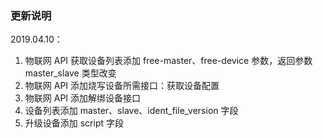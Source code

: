### 更新说明

2019.04.10：

1. 物联网 API 获取设备列表添加 free-master、free-device 参数，返回参数 master_slave 类型改变
2. 物联网 API 添加烧写设备所需接口：获取设备配置
3. 物联网 API 添加解绑设备接口
4. 设备列表添加 master、slave、ident_file_version 字段
5. 升级设备添加 script 字段
